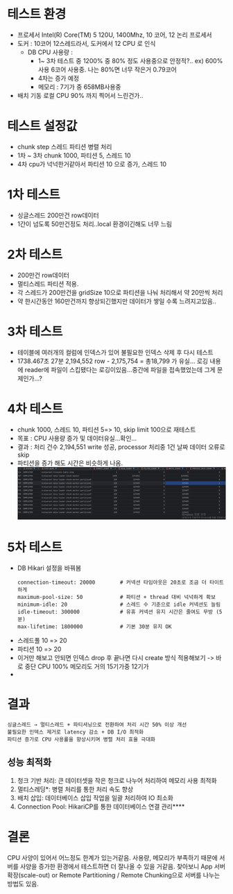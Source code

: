 # 테스트 환경
- 프로세서	Intel(R) Core(TM) 5 120U, 1400Mhz, 10 코어, 12 논리 프로세서
- 도커 : 10코어 12스레드라서, 도커에서 12 CPU 로 인식
    - DB CPU 사용량 :
        - 1~ 3차 테스트 중 1200% 중 80% 정도 사용중으로 안정적?..
          ex) 600% 사용 6코어 사용중. 나는 80%면 너무 작은거 0.79코어
        - 4차는 증가 예정
        - 메모리 : 7기가 중 658MB사용중
- 배치 기동 로컬 CPU 90% 까지 찍어서 느린건가..

# 테스트 설정값
- chunk step 스레드 파티션 병렬 처리
- 1차 ~ 3차 chunk 1000, 파티션 5, 스레드 10
- 4차 cpu가 넉넉한거같아서 파티션 10 으로 증가, 스레드 10

# 1차 테스트
- 싱글스레드 200만건 row데이터
- 1간이 넘도록 50만건정도 처리..local 환경이긴해도 너무 느림


# 2차 테스트
- 200만건 row데이터
- 멀티스레드 파티션 적용.
- 각 스레드가 200만건을 gridSize 10으로 파티션을 나눠 처리해서 약 20만씩 처리
- 약 한시간동안 160만건까지  향상되긴했지만 데이터가 쌓일 수록 느려지고있음..


# 3차 테스트
- 테이블에 여러개의 컬럼에 인덱스가 있어 불필요한 인덱스 삭제 후 다시 테스트
- 1738.467초 27분
  2,194,552 row - 2,175,754 = 총18,799 가 유실... 로깅 내용에 reader에 파일이 스킵됐다는 로깅이있음...중간에 파일을 접속했었는데 그게 문제인가...?

# 4차 테스트
- chunk 1000, 스레드 10, 파티션 5=> 10, skip limit 100으로 재테스트
- 목표 : CPU 사용량 증가 및 데이터유실...확인...
- 결과 : 처리 건수 2,194,551 write 성공, processor 처리중 1건 날짜 데이터 오류로 skip
- 파티션을 증가 해도 시간은 비슷하게 나옴.
  ![4테스트](./img/test4-step.png)

# 5차 테스트
- DB Hikari 설정을 바꿔봄
  ```
  connection-timeout: 20000        # 커넥션 타임아웃은 20초로 조금 더 타이트하게
  maximum-pool-size: 50            # 파티션 + thread 대비 넉넉하게 확보
  minimum-idle: 20                 # 스레드 수 기준으로 idle 커넥션도 늘림
  idle-timeout: 300000             # 유휴 커넥션 유지 시간은 줄여도 무방 (5분)
  max-lifetime: 1800000            # 기본 30분 유지 OK
  ```
- 스레드풀 10 => 20
- 파티션 10 => 20
- 이거만 해보고 안되면 인덱스 drop 후 끝나면 다시 create 방식 적용해보기 -> 바로 중단 CPU 100% 메모리도 거의 15기가중 12기가
-

# 결과
```최종 정리
싱글스레드 → 멀티스레드 + 파티셔닝으로 전환하여 처리 시간 50% 이상 개선
불필요한 인덱스 제거로 latency 감소 + DB I/O 최적화
파티션 증가로 CPU 사용률을 향상시키며 병렬 처리 효율 극대화
```
## 성능 최적화
1. 청크 기반 처리: 큰 데이터셋을 작은 청크로 나누어 처리하여 메모리 사용 최적화
2. 멀티스레딩*: 병렬 처리를 통한 처리 속도 향상
3. 배치 삽입: 데이터베이스 삽입 작업을 일괄 처리하여 IO 최소화
4. Connection Pool: HikariCP를 통한 데이터베이스 연결 관리****
   
# 결론
CPU 사양이 있어서 어느정도 한계가 있는거같음. 사용량, 메모리가 부족하기 때문에 서버를 사양을 증가한 환경에서
테스트하면 더 잘나올 수 있을 거같음.
찾아보니 App 서버 확장(scale-out) or Remote Partitioning / Remote Chunking으로 서버를 나누는 방법도 있음.
